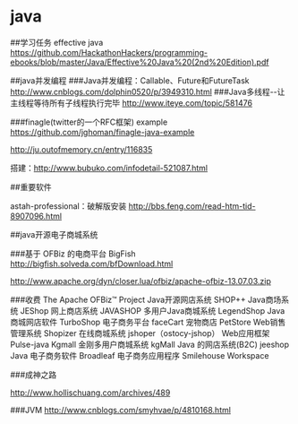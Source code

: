 # java

##学习任务 
effective java https://github.com/HackathonHackers/programming-ebooks/blob/master/Java/Effective%20Java%20(2nd%20Edition).pdf


##java并发编程
###Java并发编程：Callable、Future和FutureTask
  http://www.cnblogs.com/dolphin0520/p/3949310.html
###Java多线程--让主线程等待所有子线程执行完毕 
  http://www.iteye.com/topic/581476

###finagle(twitter的一个RFC框架)
  example https://github.com/jghoman/finagle-java-example
  
  http://ju.outofmemory.cn/entry/116835
  
  搭建：http://www.bubuko.com/infodetail-521087.html
  
##重要软件

astah-professional：破解版安装 http://bbs.feng.com/read-htm-tid-8907096.html

##java开源电子商城系统

###基于 OFBiz 的电商平台 BigFish
http://bigfish.solveda.com/bfDownload.html

http://www.apache.org/dyn/closer.lua/ofbiz/apache-ofbiz-13.07.03.zip

###收费
The Apache OFBiz™ Project
Java开源网店系统 SHOP++
Java商场系统 JEShop
网上商店系统 JAVASHOP
多用户Java商城系统 LegendShop
Java商城网店软件 TurboShop
电子商务平台 faceCart
宠物商店 PetStore
Web销售管理系统 Shopizer
在线商城系统 jshoper（ostocy-jshop）
Web应用框架 Pulse-java
Kgmall 金刚多用户商城系统 kgMall
Java 的网店系统(B2C) jeeshop
Java 电子商务软件 Broadleaf
电子商务应用程序 Smilehouse Workspace

###成神之路

http://www.hollischuang.com/archives/489

###JVM
http://www.cnblogs.com/smyhvae/p/4810168.html

